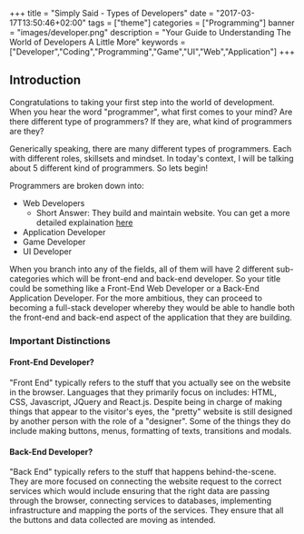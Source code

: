 +++
title = "Simply Said - Types of Developers"
date = "2017-03-17T13:50:46+02:00"
tags = ["theme"]
categories = ["Programming"]
banner = "images/developer.png"
description = "Your Guide to Understanding The World of Developers A Little More"
keywords = ["Developer","Coding","Programming","Game","UI","Web","Application"]
+++

[1]: http://www.theodinproject.com/courses/introduction-to-web-development/lessons/what-a-web-developer-does

## Introduction
Congratulations to taking your first step into the world of development. When you hear the word "programmer", what first comes to your mind? Are there different type of programmers? If they are, what kind of programmers are they?

<!--more-->
Generically speaking, there are many different types of programmers. Each with different roles, skillsets and mindset. In today's context, I will be talking about 5 different kind of programmers. So lets begin!

Programmers are broken down into:

+ Web Developers
  - Short Answer: They build and maintain website. You can get a more detailed explaination [here][1]
+ Application Developer
+ Game Developer
+ UI Developer

When you branch into any of the fields, all of them will have 2 different sub-categories which will be front-end and back-end developer. So your title could be something like a Front-End Web Developer or a Back-End Application Developer. For the more ambitious, they can proceed to becoming a full-stack developer whereby they would be able to handle both the front-end and back-end aspect of the application that they are building.

### Important Distinctions

#### Front-End Developer?

"Front End" typically refers to the stuff that you actually see on the website in the browser. Languages that they primarily focus on includes: HTML, CSS, Javascript, JQuery and React.js. Despite being in charge of making things that appear to the visitor's eyes, the "pretty" website is still designed by another person with the role of a "designer". Some of the things they do include making buttons, menus, formatting of texts, transitions and modals.

#### Back-End Developer?

"Back End" typically refers to the stuff that happens behind-the-scene. They are more focused on connecting the website request to the correct services which would include ensuring that the right data are passing through the browser, connecting services to databases, implementing infrastructure and mapping the ports of the services. They ensure that all the buttons and data collected are moving as intended.
